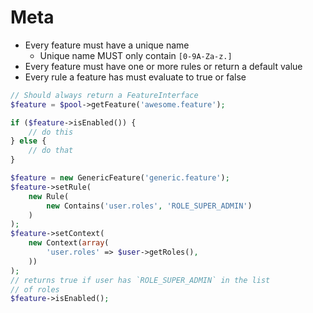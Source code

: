 Meta
====

- Every feature must have a unique name
  - Unique name MUST only contain `[0-9A-Za-z.]`
- Every feature must have one or more rules or return a default value
- Every rule a feature has must evaluate to true or false

```php
// Should always return a FeatureInterface
$feature = $pool->getFeature('awesome.feature');

if ($feature->isEnabled()) {
    // do this
} else {
    // do that
}
```

```php
$feature = new GenericFeature('generic.feature');
$feature->setRule(
    new Rule(
        new Contains('user.roles', 'ROLE_SUPER_ADMIN')
    )
);
$feature->setContext(
    new Context(array(
        'user.roles' => $user->getRoles(),
    ))
);
// returns true if user has `ROLE_SUPER_ADMIN` in the list
// of roles
$feature->isEnabled();
```
